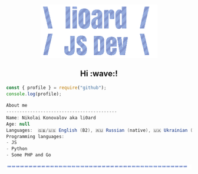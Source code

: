 <p align="center">
  <img style="width: 317px;" align="center" src="PDljal6p.gif">
  <br>
  <img align="center" src="FjkwLxn1.gif">
</p>

<h2 align="center">Hi :wave:!</h2>

```js
const { profile } = require("github");
console.log(profile);
```

```csharp
About me
------------------------------------------
Name: Nikolai Konovalov aka li0ard
Age: null
Languages:  🇬🇧/🇺🇸 English (B2), 🇷🇺 Russian (native), 🇺🇦 Ukrainian (B1)
Programming languages:
- JS
- Python
- Some PHP and Go
```

<p align="center">
  <img align="center" src="zgWxULPr.gif">
</p>
